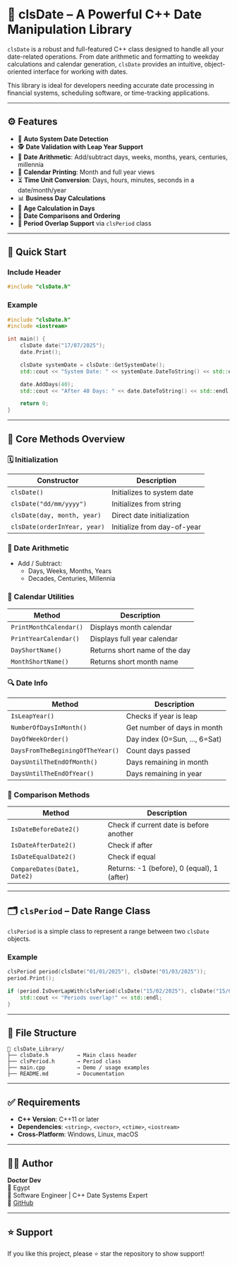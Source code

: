 
# 📅 clsDate – A Powerful C++ Date Manipulation Library

`clsDate` is a robust and full-featured C++ class designed to handle all your date-related operations. From date arithmetic and formatting to weekday calculations and calendar generation, `clsDate` provides an intuitive, object-oriented interface for working with dates.

This library is ideal for developers needing accurate date processing in financial systems, scheduling software, or time-tracking applications.

---

## ⚙️ Features

* 🧠 **Auto System Date Detection**
* 🕵️ **Date Validation with Leap Year Support**
* 🔄 **Date Arithmetic**: Add/subtract days, weeks, months, years, centuries, millennia
* 📆 **Calendar Printing**: Month and full year views
* ⏳ **Time Unit Conversion**: Days, hours, minutes, seconds in a date/month/year
* 📊 **Business Day Calculations**
* 🧮 **Age Calculation in Days**
* 📌 **Date Comparisons and Ordering**
* 📍 **Period Overlap Support** via `clsPeriod` class

---

## 🚀 Quick Start

### Include Header
```cpp
#include "clsDate.h"
```

### Example
```cpp
#include "clsDate.h"
#include <iostream>

int main() {
    clsDate date("17/07/2025");
    date.Print();

    clsDate systemDate = clsDate::GetSystemDate();
    std::cout << "System Date: " << systemDate.DateToString() << std::endl;

    date.AddDays(40);
    std::cout << "After 40 Days: " << date.DateToString() << std::endl;

    return 0;
}
```

---

## 🧰 Core Methods Overview

### 🗓️ Initialization

| Constructor | Description |
|-------------|-------------|
| `clsDate()` | Initializes to system date |
| `clsDate("dd/mm/yyyy")` | Initializes from string |
| `clsDate(day, month, year)` | Direct date initialization |
| `clsDate(orderInYear, year)` | Initialize from day-of-year |

### 🧮 Date Arithmetic

- Add / Subtract:
  - Days, Weeks, Months, Years
  - Decades, Centuries, Millennia

### 📅 Calendar Utilities

| Method | Description |
|--------|-------------|
| `PrintMonthCalendar()` | Displays month calendar |
| `PrintYearCalendar()` | Displays full year calendar |
| `DayShortName()` | Returns short name of the day |
| `MonthShortName()` | Returns short month name |

### 🔍 Date Info

| Method | Description |
|--------|-------------|
| `IsLeapYear()` | Checks if year is leap |
| `NumberOfDaysInMonth()` | Get number of days in month |
| `DayOfWeekOrder()` | Day index (0=Sun, ..., 6=Sat) |
| `DaysFromTheBeginingOfTheYear()` | Count days passed |
| `DaysUntilTheEndOfMonth()` | Days remaining in month |
| `DaysUntilTheEndOfYear()` | Days remaining in year |

### 🧪 Comparison Methods

| Method | Description |
|--------|-------------|
| `IsDateBeforeDate2()` | Check if current date is before another |
| `IsDateAfterDate2()` | Check if after |
| `IsDateEqualDate2()` | Check if equal |
| `CompareDates(Date1, Date2)` | Returns: -1 (before), 0 (equal), 1 (after) |

---

## 🗂️ `clsPeriod` – Date Range Class

`clsPeriod` is a simple class to represent a range between two `clsDate` objects.

### Example
```cpp
clsPeriod period(clsDate("01/01/2025"), clsDate("01/03/2025"));
period.Print();

if (period.IsOverLapWith(clsPeriod(clsDate("15/02/2025"), clsDate("15/04/2025")))) {
    std::cout << "Periods overlap!" << std::endl;
}
```

---

## 📁 File Structure

```
📁 clsDate_Library/
├── clsDate.h         → Main class header
├── clsPeriod.h       → Period class
├── main.cpp          → Demo / usage examples
├── README.md         → Documentation

```

---

## ✅ Requirements

- **C++ Version**: C++11 or later
- **Dependencies**: `<string>`, `<vector>`, `<ctime>`, `<iostream>`
- **Cross-Platform**: Windows, Linux, macOS

---
## 🧑‍💻 Author

**Doctor Dev**  
📍 Egypt  
🧠 Software Engineer | C++ Date Systems Expert  
🔗 [GitHub](https://github.com/AbdelhamidSherif)

---
## ⭐ Support

If you like this project, please ⭐ star the repository to show support!
